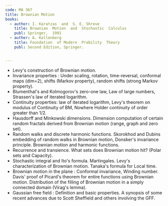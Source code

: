 ```yaml
---
code: MA 367
title: Brownian Motion
books:
  - author: I. Karatzas  and  S. E. Shreve
    title: Brownian  Motion  and  Stochastic  Calculus
    publ: Springer,  1991
  - author: A. Kallenberg
    title: Foundation  of Modern  Prability  Theory
    publ: Second Edition, Springer.


---
```


* Levy's construction of Brownian  motion.
* Invariance properties : Under scaling, rotation, time-reversal, conformal   maps (dim=2), shifts (Markov property), random shifts (strong Markov property).
* Blumenthal's and Kolmogorov's  zero-one law,  Law of large numbers, Strassen's  law  of  iterated logarithm.
* Continuity  properties:  law of iterated logarithm,  Levy's theorem on modulus of Continuity  of  BM, Nowhere  Holder continuity  of  order greater than  1/2.
* Hausdorff and Minkowski  dimensions.  Dimension  computation  of  certain  random  fractals  derived  from  Brownian   motion (range, graph and zero set).
* Random  walks  and  discrete  harmonic  functions.    Skorokhod  and  Dubins  embedding  of  random walks  in  Brownian  motion,  Donsker's  invariance  principle. Brownian  motion  and  harmonic  functions.
* Recurrence  and  transience.  What  sets  does  Brownian  motion  hit?  (Polar  sets  and Capacity).
* Stochastic  integral  and  Ito's  formula.  Martingales.  Levy's  characterization  of  Brownian  motion. Tanaka's  formula  for   Local  time.
* Brownian  motion  in  the  plane :  Conformal  invariance,  Winding  number.  Davis' proof  of  Picard's  theorem  for  entire  functions  using  Brownian  motion.  Distribution  of  the  filling  of  Brownian motion  in  a  simply  connected  domain  (Virag's  lemma).
* Gaussian  free field :  Definition  and  basic  properties.  A  synopsis  of  some  recent  advances  due  to  Scott  Sheffield  and  others   involving  the  GFF.
